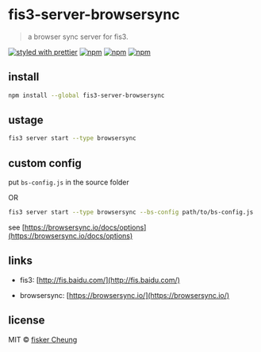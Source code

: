 # fis3-server-browsersync

> a browser sync server for fis3.

[![styled with prettier](https://img.shields.io/badge/styled_with-prettier-ff69b4.svg?style=flat-square)](https://github.com/prettier/prettier)
[![npm](https://img.shields.io/npm/v/fis3-server-browsersync.svg?style=flat-square)](https://www.npmjs.com/package/fis3-server-browsersync)
[![npm](https://img.shields.io/npm/dt/fis3-server-browsersync.svg?style=flat-square)](https://www.npmjs.com/package/fis3-server-browsersync)
[![npm](https://img.shields.io/npm/dm/fis3-server-browsersync.svg?style=flat-square)](https://www.npmjs.com/package/fis3-server-browsersync)

## install

```sh
npm install --global fis3-server-browsersync
```

## ustage

```sh
fis3 server start --type browsersync
```

## custom config

put `bs-config.js` in the source folder

OR

```sh
fis3 server start --type browsersync --bs-config path/to/bs-config.js
```

see [https://browsersync.io/docs/options](https://browsersync.io/docs/options)

## links

- fis3: [http://fis.baidu.com/](http://fis.baidu.com/)

- browsersync: [https://browsersync.io/](https://browsersync.io/)

## license

MIT © [fisker Cheung](https://www.fiskercheung.com/)
